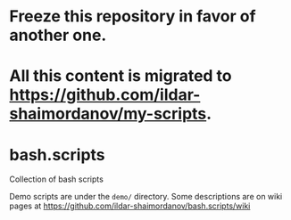 # Freeze this repository in favor of another one.
# All this content is migrated to https://github.com/ildar-shaimordanov/my-scripts.

# bash.scripts
Collection of bash scripts

Demo scripts are under the <code>demo/</code> directory.
Some descriptions are on wiki pages at https://github.com/ildar-shaimordanov/bash.scripts/wiki
